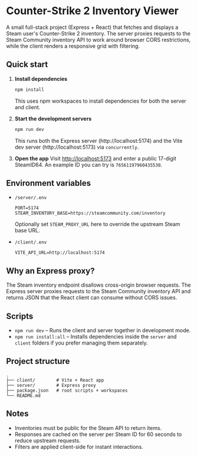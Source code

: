 # Counter-Strike 2 Inventory Viewer

A small full-stack project (Express + React) that fetches and displays a Steam user's Counter-Strike 2 inventory. The server proxies requests to the Steam Community inventory API to work around browser CORS restrictions, while the client renders a responsive grid with filtering.

## Quick start

1. **Install dependencies**
   ```bash
   npm install
   ```
   This uses npm workspaces to install dependencies for both the server and client.

2. **Start the development servers**
   ```bash
   npm run dev
   ```
   This runs both the Express server (http://localhost:5174) and the Vite dev server (http://localhost:5173) via `concurrently`.

3. **Open the app**
   Visit [http://localhost:5173](http://localhost:5173) and enter a public 17-digit SteamID64. An example ID you can try is `76561197960435530`.

## Environment variables

- `/server/.env`
  ```env
  PORT=5174
  STEAM_INVENTORY_BASE=https://steamcommunity.com/inventory
  ```
  Optionally set `STEAM_PROXY_URL` here to override the upstream Steam base URL.

- `/client/.env`
  ```env
  VITE_API_URL=http://localhost:5174
  ```

## Why an Express proxy?

The Steam inventory endpoint disallows cross-origin browser requests. The Express server proxies requests to the Steam Community inventory API and returns JSON that the React client can consume without CORS issues.

## Scripts

- `npm run dev` – Runs the client and server together in development mode.
- `npm run install:all` – Installs dependencies inside the `server` and `client` folders if you prefer managing them separately.

## Project structure

```
.
├── client/        # Vite + React app
├── server/        # Express proxy
├── package.json   # root scripts + workspaces
└── README.md
```

## Notes

- Inventories must be public for the Steam API to return items.
- Responses are cached on the server per Steam ID for 60 seconds to reduce upstream requests.
- Filters are applied client-side for instant interactions.
